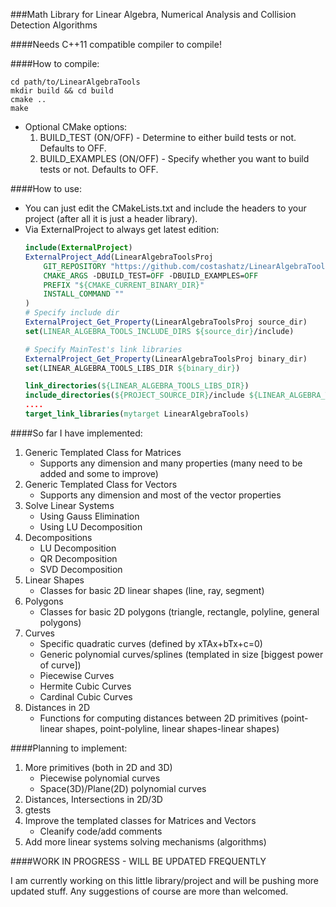 ###Math Library for Linear Algebra, Numerical Analysis and Collision Detection Algorithms

####Needs C++11 compatible compiler to compile!

####How to compile:

```
cd path/to/LinearAlgebraTools
mkdir build && cd build
cmake ..
make
```

* Optional CMake options:
	1. BUILD_TEST (ON/OFF) - Determine to either build tests or not. Defaults to OFF.
	2. BUILD_EXAMPLES (ON/OFF) - Specify whether you want to build tests or not. Defaults to OFF.

####How to use:

* You can just edit the CMakeLists.txt and include the headers to your project (after all it is just a header library).
* Via ExternalProject to always get latest edition:
	```cmake
	include(ExternalProject)
	ExternalProject_Add(LinearAlgebraToolsProj
	    GIT_REPOSITORY "https://github.com/costashatz/LinearAlgebraTools"
	    CMAKE_ARGS -DBUILD_TEST=OFF -DBUILD_EXAMPLES=OFF
	    PREFIX "${CMAKE_CURRENT_BINARY_DIR}"
	    INSTALL_COMMAND ""
	)
	# Specify include dir
	ExternalProject_Get_Property(LinearAlgebraToolsProj source_dir)
	set(LINEAR_ALGEBRA_TOOLS_INCLUDE_DIRS ${source_dir}/include)

	# Specify MainTest's link libraries
	ExternalProject_Get_Property(LinearAlgebraToolsProj binary_dir)
	set(LINEAR_ALGEBRA_TOOLS_LIBS_DIR ${binary_dir})

	link_directories(${LINEAR_ALGEBRA_TOOLS_LIBS_DIR})
	include_directories(${PROJECT_SOURCE_DIR}/include ${LINEAR_ALGEBRA_TOOLS_INCLUDE_DIRS})
	....
	target_link_libraries(mytarget LinearAlgebraTools)
	```


####So far I have implemented:

1. Generic Templated Class for Matrices
    * Supports any dimension and many properties (many need to be added and some to improve)
2. Generic Templated Class for Vectors
    * Supports any dimension and most of the vector properties
3. Solve Linear Systems
    * Using Gauss Elimination
    * Using LU Decomposition
4. Decompositions
    * LU Decomposition
    * QR Decomposition
    * SVD Decomposition
5. Linear Shapes
	* Classes for basic 2D linear shapes (line, ray, segment)
6. Polygons
	* Classes for basic 2D polygons (triangle, rectangle, polyline, general polygons)
7. Curves
	* Specific quadratic curves (defined by xTAx+bTx+c=0)
	* Generic polynomial curves/splines (templated in size [biggest power of curve])
	* Piecewise Curves
	* Hermite Cubic Curves
	* Cardinal Cubic Curves
8. Distances in 2D
	* Functions for computing distances between 2D primitives (point-linear shapes, point-polyline, linear shapes-linear shapes)

####Planning to implement:

1. More primitives (both in 2D and 3D)
	* Piecewise polynomial curves
	* Space(3D)/Plane(2D) polynomial curves
2. Distances, Intersections in 2D/3D
3. gtests
4. Improve the templated classes for Matrices and Vectors
    * Cleanify code/add comments
5. Add more linear systems solving mechanisms (algorithms)


####WORK IN PROGRESS - WILL BE UPDATED FREQUENTLY

I am currently working on this little library/project and will be pushing more updated stuff. Any suggestions of course are more than welcomed.